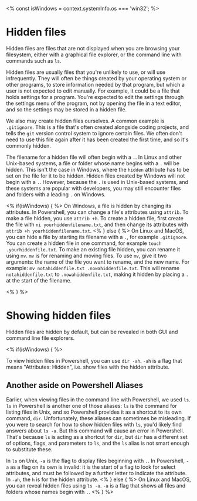 <% const isWindows = context.systemInfo.os === 'win32'; %>

# Hidden files

Hidden files are files that are not displayed when you are browsing your filesystem, either with a graphical file explorer, or the command line with commands such as `ls`.

Hidden files are usually files that you're unlikely to use, or will use infrequently. They will often be things created by your operating system or other programs, to store information needed by that program, but which a user is not expected to edit manually. For example, it could be a file that holds settings for a program. You're expected to edit the settings through the settings menu of the program, not by opening the file in a text editor, and so the settings may be stored in a hidden file.

We also may create hidden files ourselves. A common example is `.gitignore`. This is a file that's often created alongside coding projects, and tells the `git` version control system to ignore certain files. We often don't need to use this file again after it has been created the first time, and so it's commonly hidden.

The filename for a hidden file will often begin with a `.`. In Linux and other Unix-based systems, a file or folder whose name begins with a `.` will be hidden. This isn't the case in Windows, where the `hidden` attribute has to be set on the file for it to be hidden. Hidden files created by Windows will not begin with a `.`. However, because the `.` is used in Unix-based systems, and these systems are popular with developers, you may still encounter files and folders with a leading `.` on Windows.

<% if(isWindows) { %>
On Windows, a file is hidden by changing its attributes. In Powershell, you can change a file's attributes using `attrib`. To make a file hidden, you use `attrib +h`. To create a hidden file, first create the file with `ni yourhiddenfilename.txt`, and then change its attributes with `attrib +h yourhiddenfilename.txt`.
<% } else { %>
On Linux and MacOS, you can hide a file by starting its filename with a `.`, for example `.gitignore`. You can create a hidden file in one command, for example `touch .yourhiddenfile.txt`. To make an existing file hidden, you can rename it using `mv`. `mv` is for renaming and moving files. To use `mv`, give it two arguments: the name of the file you want to rename, and the new name. For example: `mv notahiddenfile.txt .nowahiddenfile.txt`. This will rename `notahiddenfile.txt` to `.nowahiddenfile.txt`, making it hidden by placing a `.` at the start of the filename.

<% } %>

# Showing hidden files

Hidden files are hidden by default, but can be revealed in both GUI and command line file explorers.

<% if(isWindows) { %>

To view hidden files in Powershell, you can use `dir -ah`. `-ah` is a flag that means "Attributes: Hidden", i.e. show files with the hidden attribute.

## Another aside on Powershell Aliases

Earlier, when viewing files in the command line with Powershell, we used `ls`. `ls` in Powershell is another one of those aliases: `ls` is the command for listing files in Unix, and so Powershell provides it as a shortcut to its own command, `dir`. Unfortunately, these aliases can sometimes be misleading. If you were to search for how to show hidden files with `ls`, you'd likely find answers about `ls -a`. But this command will cause an error in Powershell. That's because `ls` is acting as a shortcut for `dir`, but `dir` has a different set of options, flags, and parameters to `ls`, and the `ls` alias is not smart enough to substitute these.

In `ls` on Unix, `-a` is the flag to display files beginning with `.`. In Powershell, `-a` as a flag on its own is invalid: it is the start of a flag to look for select attributes, and must be followed by a further letter to indicate the attribute. In `-ah`, the `h` is for the hidden attribute.
<% } else { %>
On Linux and MacOS, you can reveal hidden files using `ls -a`. `-a` is a flag that shows all files and folders whose names begin with `.`.
<% } %>
